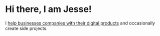 # Hi there, I am Jesse!

I [help businesses companies with their digital products](https://www.jessekhala.com/work) and occasionally create side projects.
